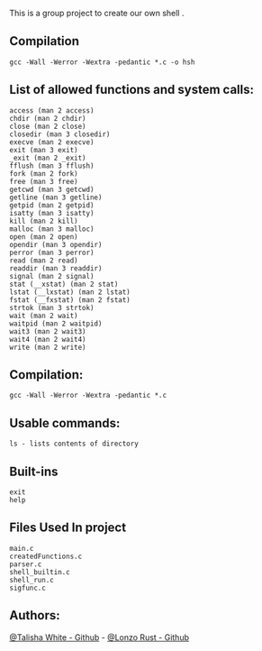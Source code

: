 This is a group project to create our own shell .

## Compilation
```
gcc -Wall -Werror -Wextra -pedantic *.c -o hsh
```

## List of allowed functions and system calls:
```
access (man 2 access)
chdir (man 2 chdir)
close (man 2 close)
closedir (man 3 closedir)
execve (man 2 execve)
exit (man 3 exit)
_exit (man 2 _exit)
fflush (man 3 fflush)
fork (man 2 fork)
free (man 3 free)
getcwd (man 3 getcwd)
getline (man 3 getline)
getpid (man 2 getpid)
isatty (man 3 isatty)
kill (man 2 kill)
malloc (man 3 malloc)
open (man 2 open)
opendir (man 3 opendir)
perror (man 3 perror)
read (man 2 read)
readdir (man 3 readdir)
signal (man 2 signal)
stat (__xstat) (man 2 stat)
lstat (__lxstat) (man 2 lstat)
fstat (__fxstat) (man 2 fstat)
strtok (man 3 strtok)
wait (man 2 wait)
waitpid (man 2 waitpid)
wait3 (man 2 wait3)
wait4 (man 2 wait4)
write (man 2 write)
```

## Compilation:

```
gcc -Wall -Werror -Wextra -pedantic *.c
```

## Usable commands:

```
ls - lists contents of directory
```
## Built-ins

```
exit
help
```


## Files Used In project

```
main.c
createdFunctions.c
parser.c
shell_builtin.c
shell_run.c
sigfunc.c
```


## Authors:
[@Talisha White - Github](https://github.com/realtalishaw) - [@Lonzo Rust - Github](https://github.com/lonzor)
